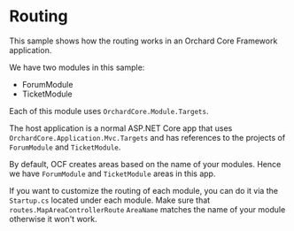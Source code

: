 # Routing

This sample shows how the routing works in an Orchard Core Framework application.

We have two modules in this sample:

* ForumModule
* TicketModule

Each of this module uses `OrchardCore.Module.Targets`.

The host application is a normal ASP.NET Core app that uses `OrchardCore.Application.Mvc.Targets` and has references to the projects of `ForumModule` and `TicketModule`.

By default, OCF creates areas based on the name of your modules. Hence we have `ForumModule` and `TicketModule` areas in this app.

If you want to customize the routing of each module, you can do it via the `Startup.cs` located under each module. Make sure that `routes.MapAreaControllerRoute` `AreaName` matches the name of your module otherwise it won't work.
